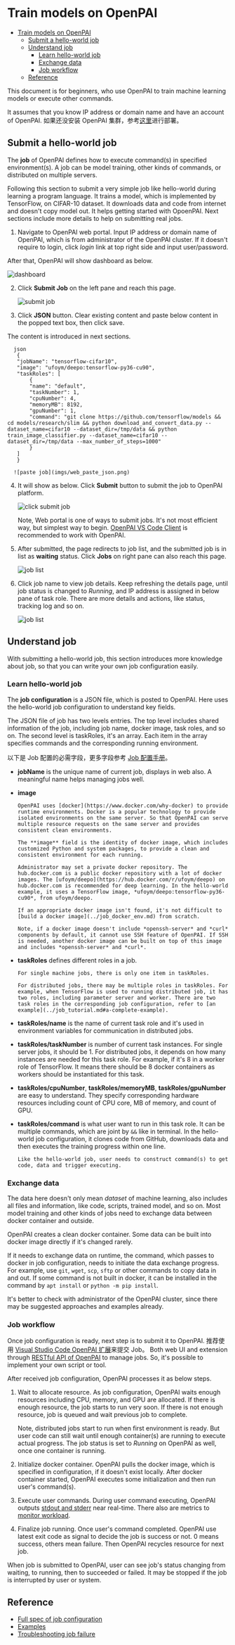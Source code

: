 <!--
  Copyright (c) Microsoft Corporation
  All rights reserved.

  MIT License

  Permission is hereby granted, free of charge, to any person obtaining a copy of this software and associated
  documentation files (the "Software"), to deal in the Software without restriction, including without limitation
  the rights to use, copy, modify, merge, publish, distribute, sublicense, and/or sell copies of the Software, and
  to permit persons to whom the Software is furnished to do so, subject to the following conditions:
  The above copyright notice and this permission notice shall be included in all copies or substantial portions of the Software.

  THE SOFTWARE IS PROVIDED *AS IS*, WITHOUT WARRANTY OF ANY KIND, EXPRESS OR IMPLIED, INCLUDING
  BUT NOT LIMITED TO THE WARRANTIES OF MERCHANTABILITY, FITNESS FOR A PARTICULAR PURPOSE AND
  NONINFRINGEMENT. IN NO EVENT SHALL THE AUTHORS OR COPYRIGHT HOLDERS BE LIABLE FOR ANY CLAIM,
  DAMAGES OR OTHER LIABILITY, WHETHER IN AN ACTION OF CONTRACT, TORT OR OTHERWISE, ARISING FROM,
  OUT OF OR IN CONNECTION WITH THE SOFTWARE OR THE USE OR OTHER DEALINGS IN THE SOFTWARE.
-->

# Train models on OpenPAI

- [Train models on OpenPAI](#train-models-on-openpai) 
  - [Submit a hello-world job](#submit-a-hello-world-job)
  - [Understand job](#understand-job) 
    - [Learn hello-world job](#learn-hello-world-job)
    - [Exchange data](#exchange-data)
    - [Job workflow](#job-workflow)
  - [Reference](#reference)

This document is for beginners, who use OpenPAI to train machine learning models or execute other commands.

It assumes that you know IP address or domain name and have an account of OpenPAI. 如果还没安装 OpenPAI 集群，参考[这里](../../../README_zh_CN.md#部署)进行部署。

## Submit a hello-world job

The **job** of OpenPAI defines how to execute command(s) in specified environment(s). A job can be model training, other kinds of commands, or distributed on multiple servers.

Following this section to submit a very simple job like hello-world during learning a program language. It trains a model, which is implemented by TensorFlow, on CIFAR-10 dataset. It downloads data and code from internet and doesn't copy model out. It helps getting started with OpoenPAI. Next sections include more details to help on submitting real jobs.

1. Navigate to OpenPAI web portal. Input IP address or domain name of OpenPAI, which is from administrator of the OpenPAI cluster. If it doesn't require to login, click *login* link at top right side and input user/password.
  
  After that, OpenPAI will show dashboard as below.
  
  ![dashboard](imgs/web_dashboard.png)

2. Click **Submit Job** on the left pane and reach this page.
  
      ![submit job](imgs/web_submit_job.png)
      

3. Click **JSON** button. Clear existing content and paste below content in the popped text box, then click save.
  
  The content is introduced in next sections.
  
      json
       {
       "jobName": "tensorflow-cifar10",
       "image": "ufoym/deepo:tensorflow-py36-cu90",
       "taskRoles": [
           {
           "name": "default",
           "taskNumber": 1,
           "cpuNumber": 4,
           "memoryMB": 8192,
           "gpuNumber": 1,
           "command": "git clone https://github.com/tensorflow/models && cd models/research/slim && python download_and_convert_data.py --dataset_name=cifar10 --dataset_dir=/tmp/data && python train_image_classifier.py --dataset_name=cifar10 --dataset_dir=/tmp/data --max_number_of_steps=1000"
           }
       ]
       }
  
      ![paste job](imgs/web_paste_json.png)
      

4. It will show as below. Click **Submit** button to submit the job to OpenPAI platform.
  
      ![click submit job](imgs/web_click_submit_job.png)
      
      Note, Web portal is one of ways to submit jobs. It's not most efficient way, but simplest way to begin. [OpenPAI VS Code Client](../../../contrib/pai_vscode/VSCodeExt_zh_CN.md) is recommended to work with OpenPAI.
      

5. After submitted, the page redirects to job list, and the submitted job is in list as **waiting** status. Click **Jobs** on right pane can also reach this page.
  
      ![job list](imgs/web_job_list.png)
      

6. Click job name to view job details. Keep refreshing the details page, until job status is changed to *Running*, and IP address is assigned in below pane of task role. There are more details and actions, like status, tracking log and so on.
  
      ![job list](imgs/web_job_details.png)
      

## Understand job

With submitting a hello-world job, this section introduces more knowledge about job, so that you can write your own job configuration easily.

### Learn hello-world job

The **job configuration** is a JSON file, which is posted to OpenPAI. Here uses the hello-world job configuration to understand key fields.

The JSON file of job has two levels entries. The top level includes shared information of the job, including job name, docker image, task roles, and so on. The second level is taskRoles, it's an array. Each item in the array specifies commands and the corresponding running environment.

以下是 Job 配置的必需字段，更多字段参考 [Job 配置手册](../job_tutorial.md)。

- **jobName** is the unique name of current job, displays in web also. A meaningful name helps managing jobs well.

- **image**
  
      OpenPAI uses [docker](https://www.docker.com/why-docker) to provide runtime environments. Docker is a popular technology to provide isolated environments on the same server. So that OpenPAI can serve multiple resource requests on the same server and provides consistent clean environments.
      
      The **image** field is the identity of docker image, which includes customized Python and system packages, to provide a clean and consistent environment for each running.
      
      Administrator may set a private docker repository. The hub.docker.com is a public docker repository with a lot of docker images. The [ufoym/deepo](https://hub.docker.com/r/ufoym/deepo) on hub.docker.com is recommended for deep learning. In the hello-world example, it uses a TensorFlow image, *ufoym/deepo:tensorflow-py36-cu90*, from ufoym/deepo.
      
      If an appropriate docker image isn't found, it's not difficult to [build a docker image](../job_docker_env.md) from scratch.
      
      Note, if a docker image doesn't include *openssh-server* and *curl* components by default, it cannot use SSH feature of OpenPAI. If SSH is needed, another docker image can be built on top of this image and includes *openssh-server* and *curl*.
      

- **taskRoles** defines different roles in a job.
  
      For single machine jobs, there is only one item in taskRoles.
      
      For distributed jobs, there may be multiple roles in taskRoles. For example, when TensorFlow is used to running distributed job, it has two roles, including parameter server and worker. There are two task roles in the corresponding job configuration, refer to [an example](../job_tutorial.md#a-complete-example).
      

- **taskRoles/name** is the name of current task role and it's used in environment variables for communication in distributed jobs.

- **taskRoles/taskNumber** is number of current task instances. For single server jobs, it should be 1. For distributed jobs, it depends on how many instances are needed for this task role. For example, if it's 8 in a worker role of TensorFlow. It means there should be 8 docker containers as workers should be instantiated for this task.

- **taskRoles/cpuNumber**, **taskRoles/memoryMB**, **taskRoles/gpuNumber** are easy to understand. They specify corresponding hardware resources including count of CPU core, MB of memory, and count of GPU.

- **taskRoles/command** is what user want to run in this task role. It can be multiple commands, which are joint by `&&` like in terminal. In the hello-world job configuration, it clones code from GitHub, downloads data and then executes the training progress within one line.
  
      Like the hello-world job, user needs to construct command(s) to get code, data and trigger executing.
      

### Exchange data

The data here doesn't only mean *dataset* of machine learning, also includes all files and information, like code, scripts, trained model, and so on. Most model training and other kinds of jobs need to exchange data between docker container and outside.

OpenPAI creates a clean docker container. Some data can be built into docker image directly if it's changed rarely.

If it needs to exchange data on runtime, the command, which passes to docker in job configuration, needs to initiate the data exchange progress. For example, use `git`, `wget`, `scp`, `sftp` or other commands to copy data in and out. If some command is not built in docker, it can be installed in the command by `apt install` or `python -m pip install`.

It's better to check with administrator of the OpenPAI cluster, since there may be suggested approaches and examples already.

### Job workflow

Once job configuration is ready, next step is to submit it to OpenPAI. 推荐使用 [Visual Studio Code OpenPAI 扩展](../../../contrib/pai_vscode/VSCodeExt_zh_CN.md)来提交 Job。 Both web UI and extension through [RESTful API of OpenPAI](../rest-server/API.md) to manage jobs. So, it's possible to implement your own script or tool.

After received job configuration, OpenPAI processes it as below steps.

1. Wait to allocate resource. As job configuration, OpenPAI waits enough resources including CPU, memory, and GPU are allocated. If there is enough resource, the job starts to run very soon. If there is not enough resource, job is queued and wait previous job to complete.
  
      Note, distributed jobs start to run when first environment is ready. But user code can still wait until enough container(s) are running to execute actual progress. The job status is set to *Running* on OpenPAI as well, once one container is running.
      

2. Initialize docker container. OpenPAI pulls the docker image, which is specified in configuration, if it doesn't exist locally. After docker container started, OpenPAI executes some initialization and then run user's command(s).

3. Execute user commands. During user command executing, OpenPAI outputs [stdout and stderr](troubleshooting_job.md) near real-time. There also are metrics to [monitor workload](troubleshooting_job.md#how-to-check-job-log).

4. Finalize job running. Once user's command completed. OpenPAI use latest exit code as signal to decide the job is success or not. 0 means success, others mean failure. Then OpenPAI recycles resource for next job.

When job is submitted to OpenPAI, user can see job's status changing from waiting, to running, then to succeeded or failed. It may be stopped if the job is interrupted by user or system.

## Reference

- [Full spec of job configuration](../job_tutorial.md)
- [Examples](../../../examples)
- [Troubleshooting job failure](troubleshooting_job.md)